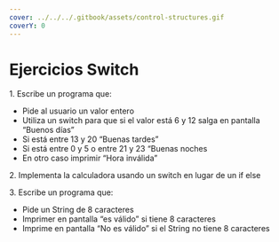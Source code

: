 ```yaml
---
cover: ../../../.gitbook/assets/control-structures.gif
coverY: 0
---
```


# Ejercicios Switch

1\. Escribe un programa que:&#x20;

* Pide al usuario un valor entero&#x20;
* Utiliza un switch para que si el valor está 6 y 12 salga en pantalla “Buenos días”&#x20;
* Si está entre 13 y 20 “Buenas tardes”&#x20;
* Si está entre 0 y 5 o entre 21 y 23 “Buenas noches&#x20;
* En otro caso imprimir “Hora inválida”&#x20;

2\. Implementa la calculadora usando un switch en lugar de un if else&#x20;

3\. Escribe un programa que:&#x20;

* Pide un String de 8 caracteres&#x20;
* Imprimer en pantalla “es válido” si tiene 8 caracteres&#x20;
* Imprime en pantalla “No es válido” si el String no tiene 8 caracteres&#x20;

